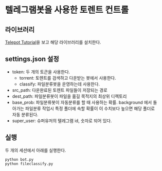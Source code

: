 # 텔레그램봇을 사용한 토렌트 컨트롤 
## 라이브러리 
[Telepot Tutorial](http://telepot.readthedocs.io/en/latest/)을 보고 해당 라이브러리를 설치한다. 

## settings.json 설정 
* token: 두 개의 토큰을 사용한다.  
  *  torrent: 토렌트를 검색하고 다운받는 봇에서 사용한다. 
  *  classify: 파일분류봇을 운영하는데 사용한다.
* src_path: 다운완료된 토렌트 파일들이 저장되는 경로 
* dest_path: 파일분류봇이 파일을 옮길 목적지의 최상위 디렉토리 
* base_prob: 파일분류봇이 자동분류를 할 때 사용하는 확률. background 에서 돌아가는 파일분류 작업시 특정 폴더에 속할 확률이 이 수치보다 높으면 해당 폴더로 자동 분류된다. 
* super_user: 슈퍼유저의 텔레그램 id, 숫자로 되어 있다. 

## 실행 
두 개의 세션에서 아래를 실행한다. 
```
python bot.py 
python fileclassify.py
```




